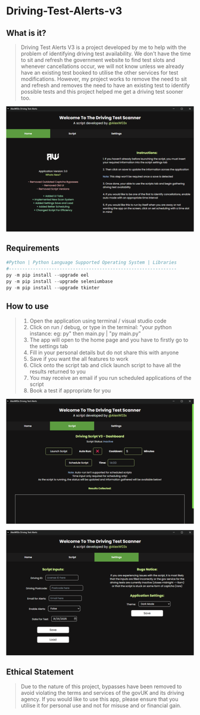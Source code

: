 # Driving-Test-Alerts-v3
## What is it?
> Driving Test Alerts V3 is a project developed by me to help with the problem of identifying driving test availability. We don't have the time to sit and refresh the government website to find test slots and whenever cancellations occur, we will not know unless we already have an existing test booked to utilise the other services for test modifications. However, my project works to remove the need to sit and refresh and removes the need to have an existing test to identify possible tests and this project helped me get a driving test sooner too.

![Home Page Screenshot](Images/Home.png)

## Requirements
```Python
#Python | Python Language Supported Operating System | Libraries
#---------------------------------------------------------------
py -m pip install --upgrade eel
py -m pip install --upgrade seleniumbase
py -m pip install --upgrade tkinter
```

## How to use
> 1. Open the application using terminal / visual studio code
> 2. Click on run / debug, or type in the terminal: "your python instance: eg: py" then main.py | "py main.py"
> 3. The app will open to the home page and you have to firstly go to the settings tab
> 4. Fill in your personal details but do not share this with anyone
> 5. Save if you want the all features to work
> 6. Click onto the script tab and click launch script to have all the results returned to you
> 7. You may receive an email if you run scheduled applications of the script
> 8. Book a test if appropriate for you

![Script Screenshot](Images/Script.png)

![Settings Screenshot](Images/Settings.png)

## Ethical Statement
> Due to the nature of this project, bypasses have been removed to avoid violating the terms and services of the govUK and its driving agency. If you would like to use this app, please ensure that you utilise it for personal use and not for misuse and or financial gain.

